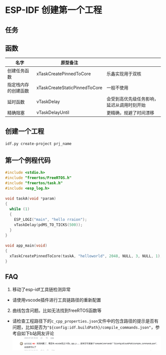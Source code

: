 # ESP-IDF 创建第一个工程

## 任务

## 函数
|名字|原型备注||
|-|-|-|
|创建任务函数|xTaskCreatePinnedToCore |乐鑫实现用于双核|
|指定栈内存的创建函数|xTaskCreateStaticPinnedToCore |一般不使用|
|延时函数|vTaskDelay |会受到高优先级任务影响，延迟从调用时刻开始|
|精确阻塞|vTaskDelayUntil |更精确，规避了时间漂移|

## 创建一个工程
`idf.py create-project prj_name`

## 第一个例程代码
```c
#include <stdio.h>
#include "freertos/FreeRTOS.h"
#include "freertos/task.h"
#include <esp_log.h>

void taskA(void *param)
{
  while (1)
  {
    ESP_LOGI("main", "hello rraion");
    vTaskDelay(pdMS_TO_TICKS(500));
  }
}

void app_main(void)
{
  xTaskCreatePinnedToCore(taskA, "helloworld", 2048, NULL, 3, NULL, 1);
}
```

## FAQ
1. 移动了esp-idf工具链检测异常
- 请使用vscode插件进行工具链路径的重新配置

2. 曲线包含问题。比如无法找到freeRTOS函数等
- 请检查工程路径下的`c_cpp_properties.json`文件中的包含路径的提示是否有问题，比如是否为`"${config:idf.buildPath}/compile_commands.json"`，参考自如下b站网友评论
![alt text](image.png)


